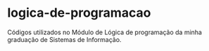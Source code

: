 # logica-de-programacao

Códigos utilizados no Módulo de Lógica de programação da minha graduação de Sistemas de Informação.
